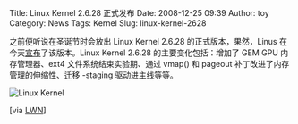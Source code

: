 Title: Linux Kernel 2.6.28 正式发布
Date: 2008-12-25 09:39
Author: toy
Category: News
Tags: Kernel
Slug: linux-kernel-2628

之前便听说在圣诞节时会放出 Linux Kernel 2.6.28 的正式版本，果然，Linus
在今天[宣布](http://lwn.net/Articles/312785)了该版本。Linux Kernel
2.6.28 的主要变化包括：增加了 GEM GPU 内存管理器、ext4
文件系统结束实验期、通过 vmap() 和 pageout
补丁改进了内存管理的伸缩性、迁移 -staging 驱动进主线等等。

![Linux Kernel](http://i.linuxtoy.org/i/logo/linux.jpeg)

[via [LWN](http://lwn.net/Articles/312786/)]

